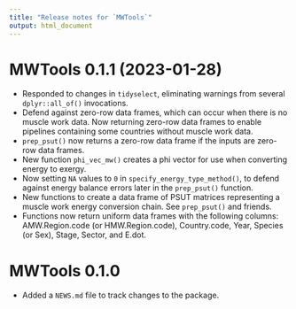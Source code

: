```yaml
---
title: "Release notes for `MWTools`"
output: html_document
---
```



# MWTools 0.1.1 (2023-01-28)

* Responded to changes in `tidyselect`, 
  eliminating warnings from several `dplyr::all_of()` invocations.
* Defend against zero-row data frames,
  which can occur when there is no muscle work data.
  Now returning zero-row data frames
  to enable pipelines containing some countries without muscle work data.
* `prep_psut()` now returns a zero-row data frame
  if the inputs are zero-row data frames.
* New function `phi_vec_mw()` creates a phi vector 
  for use when converting energy to exergy.
* Now setting `NA` values to `0` in `specify_energy_type_method()`,
  to defend against energy balance errors later in the `prep_psut()` 
  function.
* New functions to create a data frame of PSUT matrices
  representing a muscle work energy conversion chain.
  See `prep_psut()` and friends.
* Functions now return uniform data frames with the following columns:
  AMW.Region.code (or HMW.Region.code), Country.code, Year, 
  Species (or Sex), Stage, Sector, and E.dot.


# MWTools 0.1.0

* Added a `NEWS.md` file to track changes to the package.
